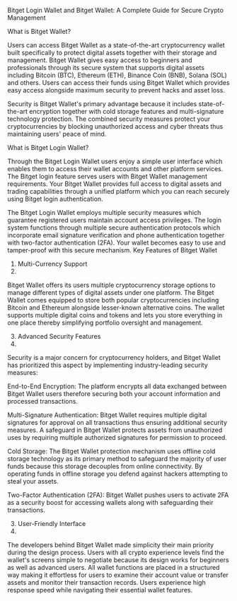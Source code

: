 Bitget Login Wallet and Bitget  Wallet: A Complete Guide for Secure Crypto Management

What is Bitget Wallet?

Users can access Bitget Wallet as a state-of-the-art cryptocurrency wallet built specifically to protect digital assets together with their storage and management. Bitget Wallet gives easy access to beginners and professionals through its secure system that supports digital assets including Bitcoin (BTC), Ethereum (ETH), Binance Coin (BNB), Solana (SOL) and others. Users can access their funds using Bitget Wallet which provides easy access alongside maximum security to prevent hacks and asset loss.

Security is Bitget Wallet's primary advantage because it includes state-of-the-art encryption together with cold storage features and multi-signature technology protection. The combined security measures protect your cryptocurrencies by blocking unauthorized access and cyber threats thus maintaining users' peace of mind.

What is Bitget Login Wallet?

Through the Bitget Login Wallet users enjoy a simple user interface which enables them to access their wallet accounts and other platform services. The Bitget login feature serves users with Bitget Wallet management requirements. Your Bitget Wallet provides full access to digital assets and trading capabilities through a unified platform which you can reach securely using Bitget login authentication.

The Bitget Login Wallet employs multiple security measures which guarantee registered users maintain account access privileges. The login system functions through multiple secure authentication protocols which incorporate email signature verification and phone authentication together with two-factor authentication (2FA). Your wallet becomes easy to use and tamper-proof with this secure mechanism.
Key Features of Bitget Wallet

1. Multi-Currency Support
2. 
Bitget Wallet offers its users multiple cryptocurrency storage options to manage different types of digital assets under one platform. The Bitget Wallet comes equipped to store both popular cryptocurrencies including Bitcoin and Ethereum alongside lesser-known alternative coins. The wallet supports multiple digital coins and tokens and lets you store everything in one place thereby simplifying portfolio oversight and management.

3. Advanced Security Features
4. 
Security is a major concern for cryptocurrency holders, and Bitget Wallet has prioritized this aspect by implementing industry-leading security measures:

End-to-End Encryption: The platform encrypts all data exchanged between Bitget Wallet users therefore securing both your account information and processed transactions.

Multi-Signature Authentication: Bitget Wallet requires multiple digital signatures for approval on all transactions thus ensuring additional security measures. A safeguard in Bitget Wallet protects assets from unauthorized uses by requiring multiple authorized signatures for permission to proceed.

Cold Storage: The Bitget Wallet protection mechanism uses offline cold storage technology as its primary method to safeguard the majority of user funds because this storage decouples from online connectivity. By operating funds in offline storage you defend against hackers attempting to steal your assets.

Two-Factor Authentication (2FA): Bitget Wallet pushes users to activate 2FA as a security boost for accessing wallets along with safeguarding their transactions.

3. User-Friendly Interface
4. 
The developers behind Bitget Wallet made simplicity their main priority during the design process. Users with all crypto experience levels find the wallet's screens simple to negotiate because its design works for beginners as well as advanced users. All wallet functions are placed in a structured way making it effortless for users to examine their account value or transfer assets and monitor their transaction records. Users experience high response speed while navigating their essential wallet features.

